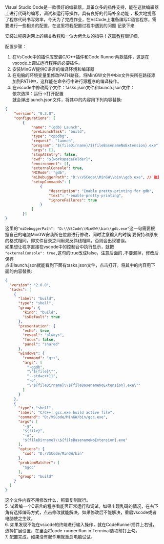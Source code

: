 Visual Studio Code是一款很好的编辑器，具备众多的插件支持，能在这款编辑器上进行代码的编写，调试和运行等操作，具有良好的代码补全功能
，极大地提高了程序代码书写效率，今天为了完成作业，在VsCode上准备编写C语言程序，需要进行一些相关的配置，在这里将我配置过程中遇到的问题
记录下来

安装过程感谢网上的相关教程和一位大佬舍友的指导！这篇[教程](https://www.bilibili.com/video/BV1sW411v7VZ?from=search&seid=7534839863080335944)很详细.


配置步骤：

1. 在VsCode中的插件库安装C/C++插件和Code Runner两款插件，这是在vscode上调试运行程序的必要插件。  
2. 安装MinGW提供C语言的编译环境和编译器  
3. 在电脑的环境变量里修改PATH路径，将MinGW文件中bin文件夹所在路径添加到PATH中，这样能在命令行中进行源程序的编译操作。  
4. 在vscode中修改两个文件：tasks.json文件和launch.json文件：  
依次选择：运行->打开配置  
就会弹出launch.json文件，将其中的内容用下列内容替换:  
```json
{
    "version": "0.2.0",
    "configurations": [
        {
            "name": "(gdb) Launch",
            "preLaunchTask": "build",
            "type": "cppdbg",
            "request": "launch",
            "program": "${fileDirname}/${fileBasenameNoExtension}.exe",
            "args": [],
            "stopAtEntry": false,
            "cwd": "${workspaceFolder}",
            "environment": [],
            "externalConsole": true,
            "MIMode": "gdb",
            "miDebuggerPath": "D:\\VSCode\\MinGW\\bin\\gdb.exe", // 这里修改GDB路径为安装的mingw64的bin下的gdb.exe所在路径
            "setupCommands": [
                {
                    "description": "Enable pretty-printing for gdb",
                    "text": "-enable-pretty-printing",
                    "ignoreFailures": true
                }
            ]
        }]
}
```
这里的`"miDebuggerPath": "D:\\VSCode\\MinGW\\bin\\gdb.exe"`这一句需要根据自己的电脑MinGW安装所在位置进行修改，同时注意输入的时候
要保持和原来的格式相同，即文件目录之间用双反斜线相隔，否则会出现错误。  
如果想让程序直接在vscode中的控制台中执行显示，就把  
`"externalConsole": true,`这句的true改成false，注意后面的`,`不要漏掉，修改后保存  
点击launch.json就能看到下面有tasks.json文件，点击打开，将其中的内容用下面的内容替换:
```json
{
  "version": "2.0.0",
  "tasks": [
    {
      "label": "build",
      "type": "shell",
      "group": {
        "kind": "build",
        "isDefault": true
      },
      "presentation": {
        "echo": true,
        "reveal": "always",
        "focus": false,
        "panel": "shared"
      },
      "windows": {
        "command": "g++",
        "args": [
          "-ggdb",
          "\"${file}\"",
          "--std=c++11",
          "-o",
          "\"${fileDirname}\\${fileBasenameNoExtension}.exe\""
        ]
      }
    },
    {
      "type": "shell",
      "label": "C/C++: gcc.exe build active file",
      "command": "D:/VSCode/MinGW/bin/gcc.exe",
      "args": [
        "-g",
        "${file}",
        "-o",
        "${fileDirname}\\${fileBasenameNoExtension}.exe"
      ],
      "options": {
        "cwd": "D:/VSCode/MinGW/bin"
      },
      "problemMatcher": [
        "$gcc"
      ],
      "group": "build"
    }
  ]
}
```
这个文件内容不用修改什么，照着复制就行。  
5. 试着编一个C语言的程序看能否正常运行和调试，如果出现乱码的情况，在右下角有选择编码方式，点击修改就能解决，如果修改后不能解决，重启vscode或者电脑使之生效。  
6. 如果发现不能在vscode的终端进行输入操作，就在CodeRunner插件上右键，选择扩展设置，在里面将code-runner:Run in Terminal选项前打上勾。  
7. 配置完成，如果没有起作用就重启电脑试试。
